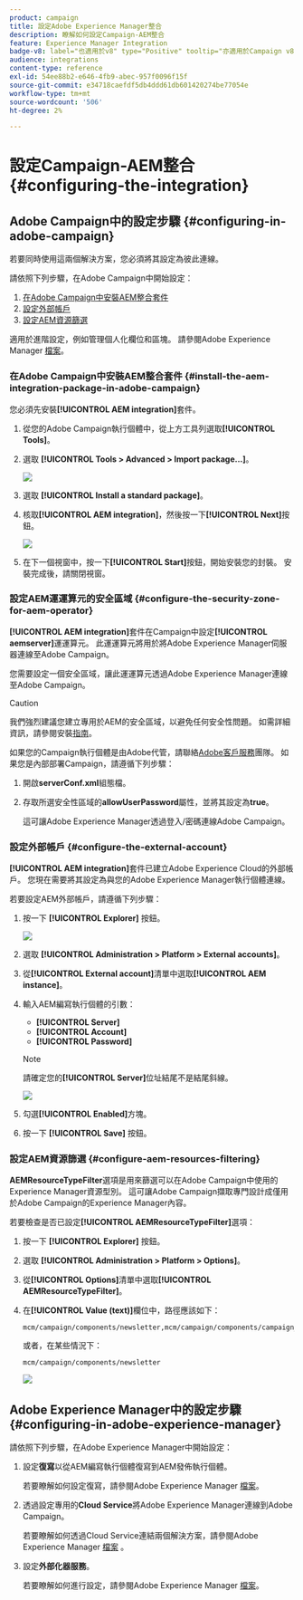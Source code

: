 ```yaml
---
product: campaign
title: 設定Adobe Experience Manager整合
description: 瞭解如何設定Campaign-AEM整合
feature: Experience Manager Integration
badge-v8: label="也適用於v8" type="Positive" tooltip="亦適用於Campaign v8"
audience: integrations
content-type: reference
exl-id: 54ee88b2-e646-4fb9-abec-957f0096f15f
source-git-commit: e34718caefdf5db4ddd61db601420274be77054e
workflow-type: tm+mt
source-wordcount: '506'
ht-degree: 2%

---
```


# 設定Campaign-AEM整合{#configuring-the-integration}



## Adobe Campaign中的設定步驟 {#configuring-in-adobe-campaign}

若要同時使用這兩個解決方案，您必須將其設定為彼此連線。

請依照下列步驟，在Adobe Campaign中開始設定：

1. [在Adobe Campaign中安裝AEM整合套件](#install-the-aem-integration-package-in-adobe-campaign)
1. [設定外部帳戶](#configure-the-external-account)
1. [設定AEM資源篩選](#configure-aem-resources-filtering)

適用於進階設定，例如管理個人化欄位和區塊。 請參閱Adobe Experience Manager [檔案](https://helpx.adobe.com/experience-manager/6-5/sites/administering/using/campaignonpremise.html)。

### 在Adobe Campaign中安裝AEM整合套件 {#install-the-aem-integration-package-in-adobe-campaign}

您必須先安裝&#x200B;**[!UICONTROL AEM integration]**&#x200B;套件。

1. 從您的Adobe Campaign執行個體中，從上方工具列選取&#x200B;**[!UICONTROL Tools]**。
1. 選取 **[!UICONTROL Tools > Advanced > Import package...]**。

   ![](assets/aem_config_1.png)

1. 選取 **[!UICONTROL Install a standard package]**。
1. 核取&#x200B;**[!UICONTROL AEM integration]**，然後按一下&#x200B;**[!UICONTROL Next]**&#x200B;按鈕。

   ![](assets/aem_config_2.png)

1. 在下一個視窗中，按一下&#x200B;**[!UICONTROL Start]**&#x200B;按鈕，開始安裝您的封裝。 安裝完成後，請關閉視窗。

### 設定AEM運運算元的安全區域 {#configure-the-security-zone-for-aem-operator}

**[!UICONTROL AEM integration]**&#x200B;套件在Campaign中設定&#x200B;**[!UICONTROL aemserver]**&#x200B;運運算元。 此運運算元將用於將Adobe Experience Manager伺服器連線至Adobe Campaign。

您需要設定一個安全區域，讓此運運算元透過Adobe Experience Manager連線至Adobe Campaign。

>[!CAUTION]
>
>我們強烈建議您建立專用於AEM的安全區域，以避免任何安全性問題。 如需詳細資訊，請參閱安裝[指南](../../installation/using/security-zones.md)。

如果您的Campaign執行個體是由Adobe代管，請聯絡[Adobe客戶服務](https://helpx.adobe.com/tw/enterprise/admin-guide.html/enterprise/using/support-for-experience-cloud.ug.html)團隊。 如果您是內部部署Campaign，請遵循下列步驟：

1. 開啟&#x200B;**serverConf.xml**&#x200B;組態檔。
1. 存取所選安全性區域的&#x200B;**allowUserPassword**&#x200B;屬性，並將其設定為&#x200B;**true**。

   這可讓Adobe Experience Manager透過登入/密碼連線Adobe Campaign。

### 設定外部帳戶 {#configure-the-external-account}

**[!UICONTROL AEM integration]**&#x200B;套件已建立Adobe Experience Cloud的外部帳戶。 您現在需要將其設定為與您的Adobe Experience Manager執行個體連線。

若要設定AEM外部帳戶，請遵循下列步驟：

1. 按一下 **[!UICONTROL Explorer]** 按鈕。

   ![](assets/aem_config_3.png)

1. 選取 **[!UICONTROL Administration > Platform > External accounts]**。
1. 從&#x200B;**[!UICONTROL External account]**&#x200B;清單中選取&#x200B;**[!UICONTROL AEM instance]**。
1. 輸入AEM編寫執行個體的引數：

   * **[!UICONTROL Server]**
   * **[!UICONTROL Account]**
   * **[!UICONTROL Password]**

   >[!NOTE]
   >
   >請確定您的&#x200B;**[!UICONTROL Server]**&#x200B;位址結尾不是結尾斜線。

   ![](assets/aem_config_4.png)

1. 勾選&#x200B;**[!UICONTROL Enabled]**&#x200B;方塊。
1. 按一下 **[!UICONTROL Save]** 按鈕。

### 設定AEM資源篩選 {#configure-aem-resources-filtering}

**AEMResourceTypeFilter**&#x200B;選項是用來篩選可以在Adobe Campaign中使用的Experience Manager資源型別。 這可讓Adobe Campaign擷取專門設計成僅用於Adobe Campaign的Experience Manager內容。

若要檢查是否已設定&#x200B;**[!UICONTROL AEMResourceTypeFilter]**&#x200B;選項：

1. 按一下 **[!UICONTROL Explorer]** 按鈕。
1. 選取 **[!UICONTROL Administration > Platform > Options]**。
1. 從&#x200B;**[!UICONTROL Options]**&#x200B;清單中選取&#x200B;**[!UICONTROL AEMResourceTypeFilter]**。
1. 在&#x200B;**[!UICONTROL Value (text)]**&#x200B;欄位中，路徑應該如下：

   ```
   mcm/campaign/components/newsletter,mcm/campaign/components/campaign_newsletterpage,mcm/neolane/components/newsletter
   ```

   或者，在某些情況下：

   ```
   mcm/campaign/components/newsletter
   ```

   ![](assets/aem_config_5.png)

## Adobe Experience Manager中的設定步驟 {#configuring-in-adobe-experience-manager}

請依照下列步驟，在Adobe Experience Manager中開始設定：

1. 設定&#x200B;**復寫**&#x200B;以從AEM編寫執行個體復寫到AEM發佈執行個體。

   若要瞭解如何設定復寫，請參閱Adobe Experience Manager [檔案](https://helpx.adobe.com/experience-manager/6-5/sites/deploying/using/replication.html)。

1. 透過設定專用的&#x200B;**Cloud Service**&#x200B;將Adobe Experience Manager連線到Adobe Campaign。

   若要瞭解如何透過Cloud Service連結兩個解決方案，請參閱Adobe Experience Manager [檔案](https://helpx.adobe.com/experience-manager/6-5/sites/administering/using/campaignonpremise.html#ConfiguringAdobeExperienceManager) 。

1. 設定&#x200B;**外部化器服務**。

   若要瞭解如何進行設定，請參閱Adobe Experience Manager [檔案](https://helpx.adobe.com/experience-manager/6-5/sites/developing/using/externalizer.html)。
